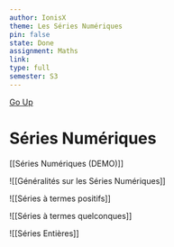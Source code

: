 ```yaml
---
author: IonisX
theme: Les Séries Numériques
pin: false
state: Done
assignment: Maths
link: 
type: full
semester: S3
---
```

[Go Up](Maths%20-%20MoC.md)
# Séries Numériques

[[Séries Numériques (DEMO)]]

![[Généralités sur les Séries Numériques]]

![[Séries à termes positifs]]

![[Séries à termes quelconques]]

![[Séries Entières]]